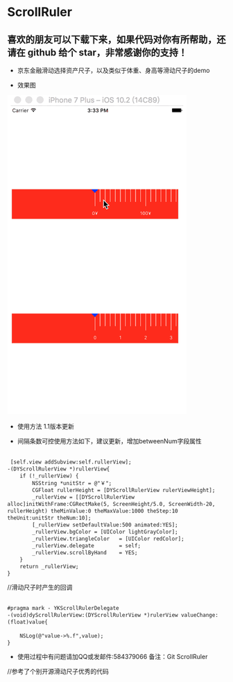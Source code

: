 ScrollRuler
=
喜欢的朋友可以下载下来，如果代码对你有所帮助，还请在 github 给个 star，非常感谢你的支持！
- 
 * 京东金融滑动选择资产尺子，以及类似于体重、身高等滑动尺子的demo
 
 
 * 效果图
 
  ![image](https://github.com/DanielYK/SwiftRulerView/blob/master/rulerView.gif)


 * 使用方法 1.1版本更新 
 - 间隔条数可控使用方法如下，建议更新，增加betweenNum字段属性

<pre><code>
 [self.view addSubview:self.rullerView];
-(DYScrollRulerView *)rullerView{
    if (!_rullerView) {
        NSString *unitStr = @"￥";
        CGFloat rullerHeight = [DYScrollRulerView rulerViewHeight];
        _rullerView = [[DYScrollRulerView alloc]initWithFrame:CGRectMake(5, ScreenHeight/5.0, ScreenWidth-20, rullerHeight) theMinValue:0 theMaxValue:1000 theStep:10 theUnit:unitStr theNum:10];
        [_rullerView setDefaultValue:500 animated:YES];
        _rullerView.bgColor = [UIColor lightGrayColor];
        _rullerView.triangleColor   = [UIColor redColor];
        _rullerView.delegate        = self;
        _rullerView.scrollByHand    = YES;
    }
    return _rullerView;
}
</code></pre>

//滑动尺子时产生的回调

<pre><code>
#pragma mark - YKScrollRulerDelegate
-(void)dyScrollRulerView:(DYScrollRulerView *)rulerView valueChange:(float)value{

    NSLog(@"value->%.f",value);
}
</code></pre>

 - 使用过程中有问题请加QQ或发邮件:584379066 备注：Git ScrollRuler

//参考了个别开源滑动尺子优秀的代码

